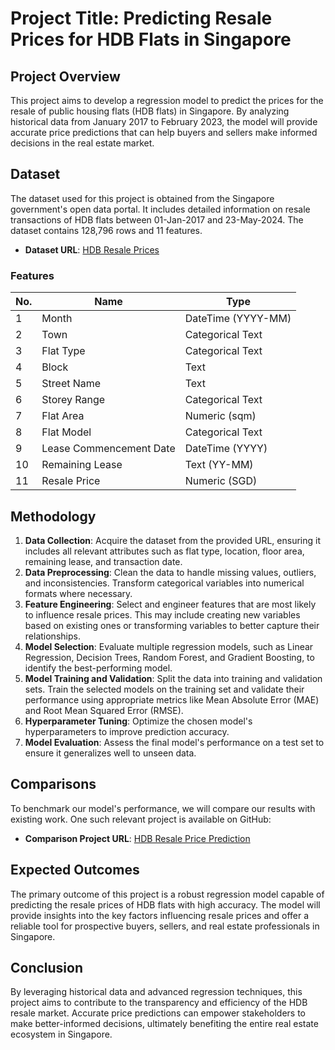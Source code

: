 # Project Title: Predicting Resale Prices for HDB Flats in Singapore

## Project Overview

This project aims to develop a regression model to predict the prices for the resale of public housing flats (HDB flats) in Singapore. By analyzing historical data from January 2017 to February 2023, the model will provide accurate price predictions that can help buyers and sellers make informed decisions in the real estate market.

## Dataset

The dataset used for this project is obtained from the Singapore government's open data portal. It includes detailed information on resale transactions of HDB flats between 01-Jan-2017 and 23-May-2024. The dataset contains 128,796 rows and 11 features.

- **Dataset URL**: [HDB Resale Prices](https://beta.data.gov.sg/datasets/d_8b84c4ee58e3cfc0ece0d773c8ca6abc/view)


### Features

| No. | Name                     | Type                   |
|-----|--------------------------|------------------------|
| 1   | Month                    | DateTime (YYYY-MM)     |
| 2   | Town                     | Categorical Text       |
| 3   | Flat Type                | Categorical Text       |
| 4   | Block                    | Text                   |
| 5   | Street Name              | Text                   |
| 6   | Storey Range             | Categorical Text       |
| 7   | Flat Area                | Numeric (sqm)          |
| 8   | Flat Model               | Categorical Text       |
| 9   | Lease Commencement Date  | DateTime (YYYY)        |
| 10  | Remaining Lease          | Text (YY-MM)           |
| 11  | Resale Price             | Numeric (SGD)          |

## Methodology

1. **Data Collection**: Acquire the dataset from the provided URL, ensuring it includes all relevant attributes such as flat type, location, floor area, remaining lease, and transaction date.
2. **Data Preprocessing**: Clean the data to handle missing values, outliers, and inconsistencies. Transform categorical variables into numerical formats where necessary.
3. **Feature Engineering**: Select and engineer features that are most likely to influence resale prices. This may include creating new variables based on existing ones or transforming variables to better capture their relationships.
4. **Model Selection**: Evaluate multiple regression models, such as Linear Regression, Decision Trees, Random Forest, and Gradient Boosting, to identify the best-performing model.
5. **Model Training and Validation**: Split the data into training and validation sets. Train the selected models on the training set and validate their performance using appropriate metrics like Mean Absolute Error (MAE) and Root Mean Squared Error (RMSE).
6. **Hyperparameter Tuning**: Optimize the chosen model's hyperparameters to improve prediction accuracy.
7. **Model Evaluation**: Assess the final model's performance on a test set to ensure it generalizes well to unseen data.

## Comparisons

To benchmark our model's performance, we will compare our results with existing work. One such relevant project is available on GitHub:

- **Comparison Project URL**: [HDB Resale Price Prediction](https://github.com/JosiahMendes/HDB-Resale-Price-Prediction.git)

## Expected Outcomes

The primary outcome of this project is a robust regression model capable of predicting the resale prices of HDB flats with high accuracy. The model will provide insights into the key factors influencing resale prices and offer a reliable tool for prospective buyers, sellers, and real estate professionals in Singapore.

## Conclusion

By leveraging historical data and advanced regression techniques, this project aims to contribute to the transparency and efficiency of the HDB resale market. Accurate price predictions can empower stakeholders to make better-informed decisions, ultimately benefiting the entire real estate ecosystem in Singapore.
